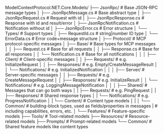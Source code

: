 ModelContextProtocol.NET.Core.Models/
├── JsonRpc/                   # Base JSON-RPC message types
│   ├── JsonRpcMessage.cs      # Base abstract type
│   ├── JsonRpcRequest.cs      # Request with id
│   ├── JsonRpcResponse.cs     # Response with id and result/error
│   ├── JsonRpcNotification.cs # Notification without id
│   ├── JsonRpcError.cs        # Error structure
│   └── Types/                 # Support types
│       ├── RequestId.cs       # string|number ID type
│       └── ErrorData.cs       # Error code+message structure
│
├── Protocol/                  # MCP protocol-specific messages
│   ├── Base/                  # Base types for MCP messages
│   │   ├── Request.cs        # Base for all requests
│   │   ├── Response.cs       # Base for all responses
│   │   └── Notification.cs   # Base for all notifications
│   │
│   ├── Client/               # Client-specific messages
│   │   ├── Requests/        # e.g. InitializeRequest
│   │   ├── Responses/       # e.g. Empty/CreateMessageResult
│   │   └── Notifications/   # e.g. InitializedNotification
│   │
│   ├── Server/               # Server-specific messages
│   │   ├── Requests/        # e.g. CreateMessageRequest
│   │   ├── Responses/       # e.g. InitializeResult
│   │   └── Notifications/   # e.g. LoggingMessageNotification
│   │
│   ├── Shared/              # Messages that can go both ways
│   |   ├── Requests/        # e.g. PingRequest
│   |   ├── Responses/       # Shared response types
│   |   └── Notifications/   # e.g. ProgressNotification
│   |   └── Content/         # Content type models
│   |
│   └── Common/              # building-block types, used as fields/properties in messages
|                            # including capabilities, errors, etc.
│ 
└── Features/                 # Feature-specific models
    ├── Tools/               # Tool-related models
    ├── Resources/           # Resource-related models
    ├── Prompts/            # Prompt-related models
    └── Common/             # Shared feature models like content types